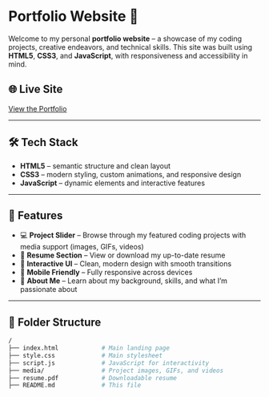 # Portfolio Website 💼

Welcome to my personal **portfolio website** – a showcase of my coding projects, creative endeavors, and technical skills. This site was built using **HTML5**, **CSS3**, and **JavaScript**, with responsiveness and accessibility in mind.

## 🌐 Live Site

[View the Portfolio](https://github.com/BrinlyJaja/BrinlyJaja.github.io.git)


---

## 🛠 Tech Stack

- **HTML5** – semantic structure and clean layout
- **CSS3** – modern styling, custom animations, and responsive design
- **JavaScript** – dynamic elements and interactive features

---

## 📁 Features

- 💻 **Project Slider** – Browse through my featured coding projects with media support (images, GIFs, videos)
- 📝 **Resume Section** – View or download my up-to-date resume
- 📸 **Interactive UI** – Clean, modern design with smooth transitions
- 📱 **Mobile Friendly** – Fully responsive across devices
- 🧠 **About Me** – Learn about my background, skills, and what I’m passionate about

---

## 📂 Folder Structure

```bash
/
├── index.html            # Main landing page
├── style.css             # Main stylesheet
├── script.js             # JavaScript for interactivity
├── media/                # Project images, GIFs, and videos
├── resume.pdf            # Downloadable resume
├── README.md             # This file
